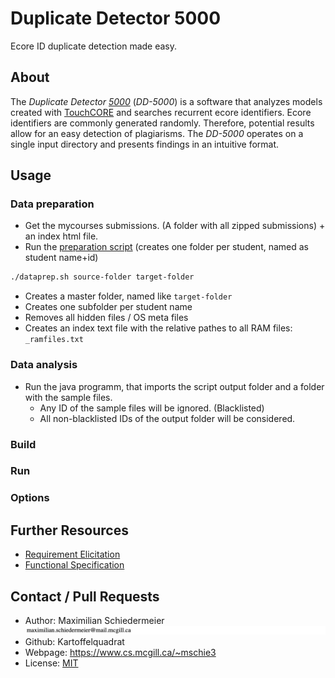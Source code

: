 # Duplicate Detector 5000

Ecore ID duplicate detection made easy.

## About

The *Duplicate Detector [5000](https://youtu.be/UKygju476tM?t=18)* (*DD-5000*) is a software that analyzes models created with [TouchCORE](http://touchcore.cs.mcgill.ca/) and searches recurrent ecore identifiers. Ecore identifiers are commonly generated randomly. Therefore, potential results allow for an easy detection of plagiarisms. The *DD-5000* operates on a single input directory and presents findings in an intuitive format.

## Usage

### Data preparation

 * Get the mycourses submissions. (A folder with all zipped submissions) + an index html file.
 * Run the [preparation script](dataprep.sh) (creates one folder per student, named as student name+id)  
```bash
./dataprep.sh source-folder target-folder
```
   * Creates a master folder, named like ```target-folder```
   * Creates one subfolder per student name
   * Removes all hidden files / OS meta files
   * Creates an index text file with the relative pathes to all RAM files: ```_ramfiles.txt```

### Data analysis

 * Run the java programm, that imports the script output folder and a folder with the sample files.
   * Any ID of the sample files will be ignored. (Blacklisted)
   * All non-blacklisted IDs of the output folder will be considered.

### Build

### Run

### Options

##  Further Resources

 * [Requirement Elicitation](requirements/requirements.md)
 * [Functional Specification](functionality/functionality.md)


## Contact / Pull Requests

 * Author: Maximilian Schiedermeier ![email](email.png)
 * Github: Kartoffelquadrat
 * Webpage: https://www.cs.mcgill.ca/~mschie3
 * License: [MIT](https://opensource.org/licenses/MIT)
